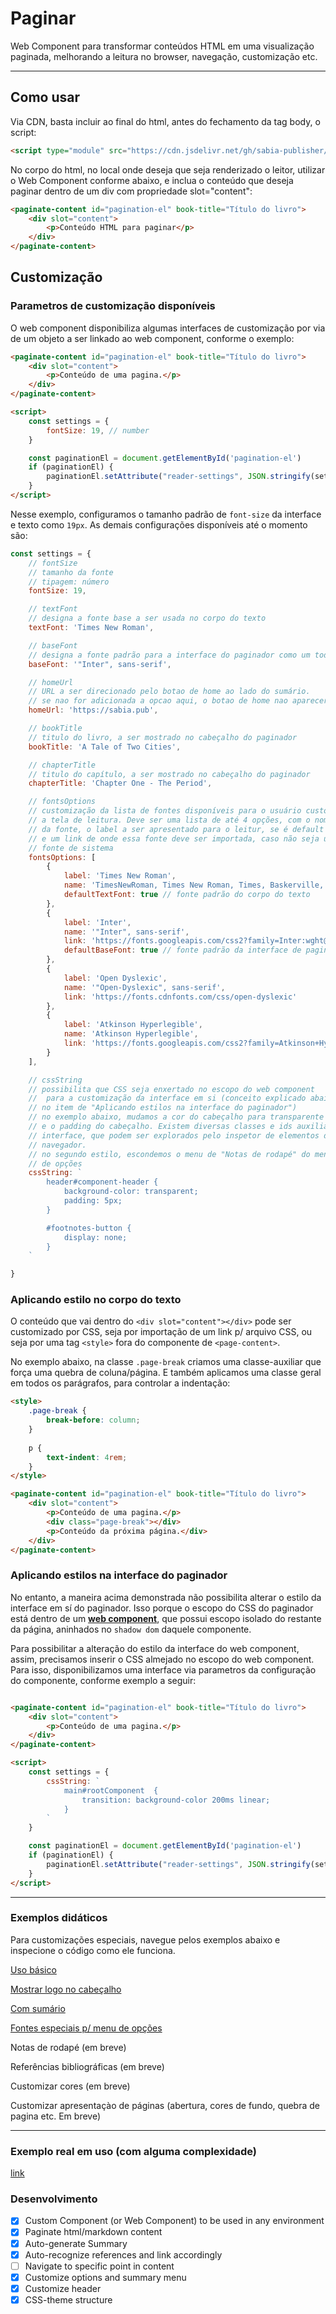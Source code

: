 # Paginar

Web Component para transformar conteúdos HTML em uma visualização paginada, melhorando a leitura no browser, navegação, customização etc.

-----

## Como usar

Via CDN, basta incluir ao final do html, antes do fechamento da tag body, o script:

```html
<script type="module" src="https://cdn.jsdelivr.net/gh/sabia-publisher/paginar/dist/index.es.js"></script>
```

No corpo do html, no local onde deseja que seja renderizado o leitor, utilizar o Web Component conforme abaixo, e inclua o conteúdo que deseja paginar dentro de um div com propriedade slot="content":

```html
<paginate-content id="pagination-el" book-title="Título do livro">
    <div slot="content">
        <p>Conteúdo HTML para paginar</p>
    </div>
</paginate-content>
```

## Customização

### Parametros de customização disponíveis

O web component disponibiliza algumas interfaces de customização por via de um objeto a ser linkado ao web component, conforme o exemplo:

```html
<paginate-content id="pagination-el" book-title="Título do livro">
    <div slot="content">
        <p>Conteúdo de uma pagina.</p>
    </div>
</paginate-content>

<script>
	const settings = {
		fontSize: 19, // number
	}

	const paginationEl = document.getElementById('pagination-el')
	if (paginationEl) {
		paginationEl.setAttribute("reader-settings", JSON.stringify(settings))
	}
</script>
```

Nesse exemplo, configuramos o tamanho padrão de `font-size` da interface e texto como `19px`. As demais configurações disponíveis até o momento são:

```js
const settings = {
	// fontSize
	// tamanho da fonte
	// tipagem: número
	fontSize: 19, 

	// textFont
	// designa a fonte base a ser usada no corpo do texto
	textFont: 'Times New Roman',

	// baseFont
	// designa a fonte padrão para a interface do paginador como um todo
	baseFont: '"Inter", sans-serif',

	// homeUrl
	// URL a ser direcionado pelo botao de home ao lado do sumário.
	// se nao for adicionada a opcao aqui, o botao de home nao aparecerá
	homeUrl: 'https://sabia.pub',

	// bookTitle
	// titulo do livro, a ser mostrado no cabeçalho do paginador
	bookTitle: 'A Tale of Two Cities',

	// chapterTitle
	// titulo do capítulo, a ser mostrado no cabeçalho do paginador
	chapterTitle: 'Chapter One - The Period',

	// fontsOptions
	// customização da lista de fontes disponíveis para o usuário customizar
	// a tela de leitura. Deve ser uma lista de até 4 opções, com o nome
	// da fonte, o label a ser apresentado para o leitur, se é default ou nao
	// e um link de onde essa fonte deve ser importada, caso não seja uma 
	// fonte de sistema
	fontsOptions: [
		{
			label: 'Times New Roman',
			name: 'TimesNewRoman, Times New Roman, Times, Baskerville, Georgia,serif',
			defaultTextFont: true // fonte padrão do corpo do texto
		},
		{
			label: 'Inter',
			name: '"Inter", sans-serif',
			link: 'https://fonts.googleapis.com/css2?family=Inter:wght@300;400;700&display=swap',
			defaultBaseFont: true // fonte padrão da interface de paginação
		},
		{
			label: 'Open Dyslexic',
			name: '"Open-Dyslexic", sans-serif',
			link: 'https://fonts.cdnfonts.com/css/open-dyslexic'
		},
		{
			label: 'Atkinson Hyperlegible',
			name: 'Atkinson Hyperlegible',
			link: 'https://fonts.googleapis.com/css2?family=Atkinson+Hyperlegible:ital,wght@0,400;0,700;1,400;1,700&display=swap'
		}
	],

	// cssString
	// possibilita que CSS seja enxertado no escopo do web component 
	//  para a customização da interface em si (conceito explicado abaixo, 
	// no item de "Aplicando estilos na interface do paginador")
	// no exemplo abaixo, mudamos a cor do cabeçalho para transparente
	// e o padding do cabeçalho. Existem diversas classes e ids auxiliares na
	// interface, que podem ser explorados pelo inspetor de elementos do
	// navegador.
	// no segundo estilo, escondemos o menu de "Notas de rodapé" do menu
	// de opções
	cssString: `
		header#component-header {
			background-color: transparent;
			padding: 5px;
		}

		#footnotes-button {
			display: none;
		}
	`

}
```


### Aplicando estilo no corpo do texto

O conteúdo que vai dentro do `<div slot="content"></div>` pode ser customizado por CSS, seja por importação de um link p/ arquivo CSS, ou seja por uma tag `<style>` fora do componente de `<page-content>`. 

No exemplo abaixo, na classe `.page-break` criamos uma classe-auxiliar que força uma quebra de coluna/página. E também aplicamos uma classe geral em todos os parágrafos, para controlar a indentação:

```html
<style>
	.page-break {
		break-before: column;
	}
	
	p {
		text-indent: 4rem;
	}
</style>

<paginate-content id="pagination-el" book-title="Título do livro">
	<div slot="content">
		<p>Conteúdo de uma pagina.</p>
		<div class="page-break"></div>
		<p>Conteúdo da próxima página.</div>
	</div>
</paginate-content>

```

### Aplicando estilos na interface do paginador

No entanto, a maneira acima demonstrada não possibilita alterar o estilo da interface em sí do paginador. Isso porque o escopo do CSS do paginador está dentro de um [**web component**](https://developer.mozilla.org/en-US/docs/Web/API/Web_components), que possui escopo isolado do restante da página, aninhados no `shadow dom` daquele componente.

Para possibilitar a alteração do estilo da interface do web component, assim, precisamos inserir o CSS almejado no escopo do web component. Para isso, disponibilizamos uma interface via parametros da configuração do componente, conforme exemplo a seguir:

```html

<paginate-content id="pagination-el" book-title="Título do livro">
    <div slot="content">
        <p>Conteúdo de uma pagina.</p>
    </div>
</paginate-content>

<script>
	const settings = {
		cssString: `
			main#rootComponent  {
				transition: background-color 200ms linear;
			}
		`
	}

	const paginationEl = document.getElementById('pagination-el')
	if (paginationEl) {
		paginationEl.setAttribute("reader-settings", JSON.stringify(settings))
	}
</script>

```


-----

### Exemplos didáticos

Para customizações especiais, navegue pelos exemplos abaixo e inspecione o código como ele funciona.

[Uso básico](https://educkf.github.io/paginar-exemplos/exemplo1/exemplo1.html)

[Mostrar logo no cabeçalho](https://educkf.github.io/paginar-exemplos/exemplo1/exemplo1-com-logo-no-cabecalho.html)

[Com sumário](https://educkf.github.io/paginar-exemplos/exemplo2/exemplo2-cap1.html)

[Fontes especiais p/ menu de opções](https://educkf.github.io/paginar-exemplos/exemplo3/exemplo3.html)

Notas de rodapé (em breve)

Referências bibliográficas (em breve)

Customizar cores (em breve)

Customizar apresentaçào de páginas (abertura, cores de fundo, quebra de pagina etc. Em breve)

-----

### Exemplo real em uso (com alguma complexidade)

[link](https://sabia.pub/book/okabayashi-uma-perspectiva-decolonial-para-o-design-no-brasil/read/haDxQvbtIIX4Hh5cOyee/content)


### Desenvolvimento

- [X] Custom Component (or Web Component) to be used in any environment
- [X] Paginate html/markdown content
- [X] Auto-generate Summary
- [X] Auto-recognize references and link accordingly
- [ ] Navigate to specific point in content
- [X] Customize options and summary menu
- [X] Customize header
- [X] CSS-theme structure
